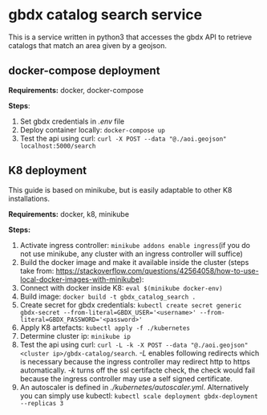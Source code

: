 # gbdx catalog search service #
This is a service written in python3 that accesses the gbdx API to retrieve catalogs that match an area given by a geojson.
## docker-compose deployment ##
__Requirements:__ docker, docker-compose

__Steps__:
1. Set gbdx credentials in _.env_ file
2. Deploy container locally: `docker-compose up`
3. Test the api using curl: `curl -X POST --data "@./aoi.geojson" localhost:5000/search`

## K8 deployment ##
This guide is based on minikube, but is easily adaptable to other K8 installations.

__Requirements:__ docker, k8, minikube

__Steps:__
1. Activate ingress controller: `minikube addons enable ingress`(if you do not use minikube, any cluster with an ingress controller will suffice)
2. Build the docker image and make it available inside the cluster (steps take from: https://stackoverflow.com/questions/42564058/how-to-use-local-docker-images-with-minikube):
  1. Connect with docker inside K8: `eval $(minikube docker-env)`
  2. Build image: `docker build -t gbdx_catalog_search .`
3. Create secret for gbdx credentials: `kubectl create secret generic gbdx-secret --from-literal=GBDX_USER='<username>' --from-literal=GBDX_PASSWORD='<password>'`
4. Apply K8 artefacts: `kubectl apply -f ./kubernetes`
5. Determine cluster ip: `minikube ip`
6. Test the api using curl: `curl -L -k -X POST --data "@./aoi.geojson" <cluster ip>/gbdx-catalog/search`. _-L_ enables following redirects which is necessary because the ingress controller may redirect http to https automatically. _-k_ turns off the ssl certifacte check, the check would fail because the ingress controller may use a self signed certificate.
7. An autoscaler is defined in _./kubernetes/autoscaler.yml_. Alternatively you can simply use kubectl: `kubectl scale deployment gbdx-deployment --replicas 3`

